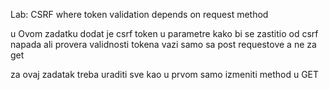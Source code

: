 Lab: CSRF where token validation depends on request method

u Ovom zadatku dodat je csrf token u parametre kako bi se zastitio od csrf napada
ali provera validnosti tokena vazi samo sa post requestove a ne za get

za ovaj zadatak treba uraditi sve kao u prvom samo izmeniti method u GET
